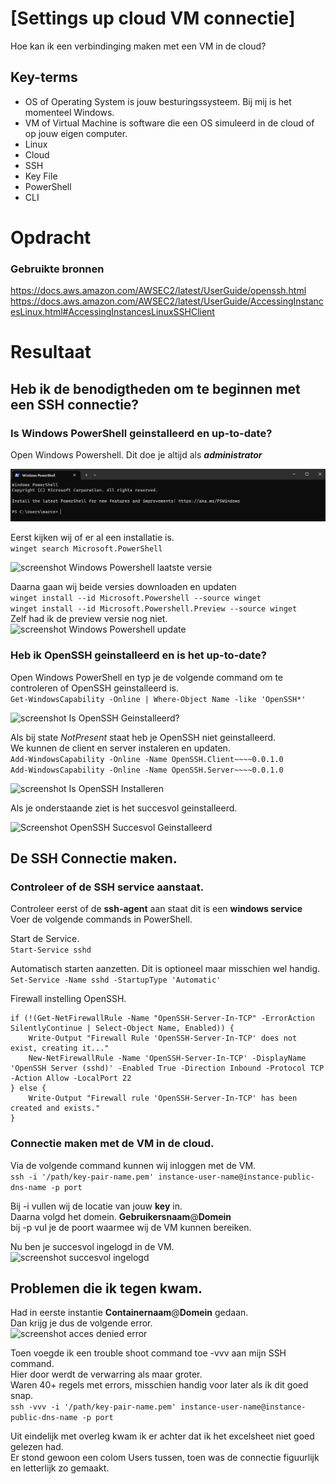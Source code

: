 # [Settings up cloud VM connectie]
Hoe kan ik een verbindinging maken met een VM in de cloud?

## Key-terms
- OS of Operating System is jouw besturingssysteem. Bij mij is het momenteel Windows.
- VM of Virtual Machine is software die een OS simuleerd in de cloud of op jouw eigen computer.
- Linux 
- Cloud
- SSH
- Key File
- PowerShell
- CLI


# Opdracht
### Gebruikte bronnen 
https://docs.aws.amazon.com/AWSEC2/latest/UserGuide/openssh.html  
https://docs.aws.amazon.com/AWSEC2/latest/UserGuide/AccessingInstancesLinux.html#AccessingInstancesLinuxSSHClient  

# Resultaat
## Heb ik de benodigtheden om te beginnen met een SSH connectie?  
### Is Windows PowerShell geinstalleerd en up-to-date?     
Open Windows Powershell. Dit doe je altijd als ***administrator***  

![Screenshot Windows Powershell](../00_includes/LNX-01%20Setting%20Up/PowerShell-StartScherm.jpg)

Eerst kijken wij of er al een installatie is.  
``` winget search Microsoft.PowerShell ```  

![screenshot Windows Powershell laatste versie](../00_includes/LNX-01%20Setting%20Up/PowerShell-Laatste-Versie.jpg) 

Daarna gaan wij beide versies downloaden en updaten  
``` winget install --id Microsoft.Powershell --source winget ```  
``` winget install --id Microsoft.Powershell.Preview --source winget ```  
Zelf had ik de preview versie nog niet.  
![screenshot Windows Powershell update](../00_includes/LNX-01%20Setting%20Up/PowerShell-Update.jpg) 

### Heb ik OpenSSH geinstalleerd en is het up-to-date?  
Open Windows PowerShell en typ je de volgende command om te controleren of OpenSSH geinstalleerd is.  
``` Get-WindowsCapability -Online | Where-Object Name -like 'OpenSSH*' ```

![screenshot Is OpenSSH Geinstalleerd?](../00_includes/LNX-01%20Setting%20Up/OpenSSH-Geinstalleerd.jpg) 

Als bij state *NotPresent* staat heb je OpenSSH niet geinstalleerd.  
We kunnen de client en server instaleren en updaten.  
``` Add-WindowsCapability -Online -Name OpenSSH.Client~~~~0.0.1.0 ```  
``` Add-WindowsCapability -Online -Name OpenSSH.Server~~~~0.0.1.0 ```  

![screenshot Is OpenSSH Installeren](../00_includes/LNX-01%20Setting%20Up/OpenSSH-Installeren1.jpg)

Als je onderstaande ziet is het succesvol geinstalleerd.  

![Screenshot OpenSSH Succesvol Geinstalleerd](../00_includes/LNX-01%20Setting%20Up/OpenSSH-Installeren-Succesvol.jpg)

## De SSH Connectie maken. 
### Controleer of de SSH service aanstaat.  
Controleer eerst of de **ssh-agent** aan staat dit is een **windows service**  
Voer de volgende commands in PowerShell.  

Start de Service.  
``` Start-Service sshd ```  

Automatisch starten aanzetten. Dit is optioneel maar misschien wel handig.  
``` Set-Service -Name sshd -StartupType 'Automatic' ```  

Firewall instelling OpenSSH.  
```
if (!(Get-NetFirewallRule -Name "OpenSSH-Server-In-TCP" -ErrorAction SilentlyContinue | Select-Object Name, Enabled)) {
    Write-Output "Firewall Rule 'OpenSSH-Server-In-TCP' does not exist, creating it..."
    New-NetFirewallRule -Name 'OpenSSH-Server-In-TCP' -DisplayName 'OpenSSH Server (sshd)' -Enabled True -Direction Inbound -Protocol TCP -Action Allow -LocalPort 22
} else {
    Write-Output "Firewall rule 'OpenSSH-Server-In-TCP' has been created and exists."
}
```  

### Connectie maken met de VM in de cloud.  
Via de volgende command kunnen wij inloggen met de VM.  
``` ssh -i '/path/key-pair-name.pem' instance-user-name@instance-public-dns-name -p port ```  

Bij -i vullen wij de locatie van jouw **key** in.  
Daarna volgd het domein. **Gebruikersnaam**@**Domein**  
bij -p vul je de poort waarmee wij de VM kunnen bereiken.  

Nu ben je succesvol ingelogd in de VM.  
![screenshot succesvol ingelogd](../00_includes/LNX-01%20Setting%20Up/SSH-Connected-Succesvol.jpg)

## Problemen die ik tegen kwam.  
Had in eerste instantie **Containernaam**@**Domein** gedaan.  
Dan krijg je dus de volgende error.  
![screenshot acces denied error](../00_includes/LNX-01%20Setting%20Up/SSH-Access-Denied.jpg)

Toen voegde ik een trouble shoot command toe -vvv aan mijn SSH command.  
Hier door werdt de verwarring als maar groter.  
Waren 40+ regels met errors, misschien handig voor later als ik dit goed snap.  
``` ssh -vvv -i '/path/key-pair-name.pem' instance-user-name@instance-public-dns-name -p port ```  

Uit eindelijk met overleg kwam ik er achter dat ik het excelsheet niet goed gelezen had.  
Er stond gewoon een colom Users tussen, toen was de connectie figuurlijk en letterlijk zo gemaakt.  





